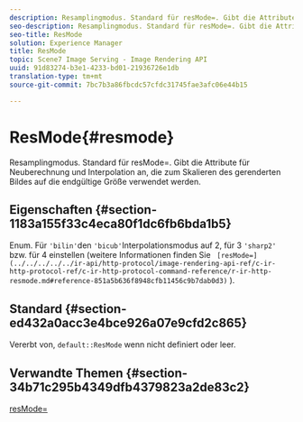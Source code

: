 ```yaml
---
description: Resamplingmodus. Standard für resMode=. Gibt die Attribute für Neuberechnung und Interpolation an, die zum Skalieren des gerenderten Bildes auf die endgültige Größe verwendet werden.
seo-description: Resamplingmodus. Standard für resMode=. Gibt die Attribute für Neuberechnung und Interpolation an, die zum Skalieren des gerenderten Bildes auf die endgültige Größe verwendet werden.
seo-title: ResMode
solution: Experience Manager
title: ResMode
topic: Scene7 Image Serving - Image Rendering API
uuid: 91d83274-b3e1-4233-bd01-21936726e1db
translation-type: tm+mt
source-git-commit: 7bc7b3a86fbcdc57cfdc31745fae3afc06e44b15

---
```



# ResMode{#resmode}

Resamplingmodus. Standard für resMode=. Gibt die Attribute für Neuberechnung und Interpolation an, die zum Skalieren des gerenderten Bildes auf die endgültige Größe verwendet werden.

## Eigenschaften {#section-1183a155f33c4eca80f1dc6fb6bda1b5}

Enum. Für `'bilin'`den `'bicub'`Interpolationsmodus auf 2, für 3 `'sharp2'` bzw. für 4 einstellen (weitere Informationen finden Sie ` [resMode=](../../../../../ir-api/http-protocol/image-rendering-api-ref/c-ir-http-protocol-ref/c-ir-http-protocol-command-reference/r-ir-http-resmode.md#reference-851a5b636f8948cfb11456c9b7dab0d3)` ).

## Standard {#section-ed432a0acc3e4bce926a07e9cfd2c865}

Vererbt von, `default::ResMode` wenn nicht definiert oder leer.

## Verwandte Themen {#section-34b71c295b4349dfb4379823a2de83c2}

[resMode=](../../../../../ir-api/http-protocol/image-rendering-api-ref/c-ir-http-protocol-ref/c-ir-http-protocol-command-reference/r-ir-http-resmode.md#reference-851a5b636f8948cfb11456c9b7dab0d3)
